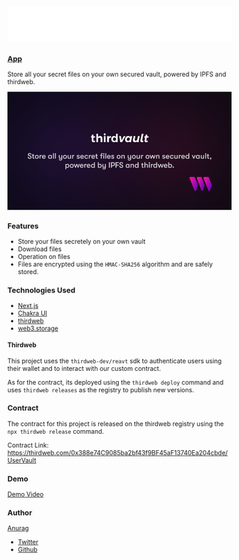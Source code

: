# ![icon](/app/public/assets/icon.svg)

### [App](https://thirdvault.vercel.app/)
Store all your secret files on your own secured vault, powered by IPFS and thirdweb.

![thirdvault](/app/public/assets/og.png)

### Features

- Store your files secretely on your own vault
- Download files
- Operation on files
- Files are encrypted using the `HMAC-SHA256` algorithm and are safely stored.

### Technologies Used

- [Next.js](https://nextjs.org/)
- [Chakra UI](https://chakra-ui.com/)
- [thirdweb](https://thirdweb.com)
- [web3.storage](https://web3.storage/)

#### Thirdweb

This project uses the `thirdweb-dev/reavt` sdk to authenticate users using their wallet and to interact with our custom contract.

As for the contract, its deployed using the `thirdweb deploy` command and uses `thirdweb releases` as the registry to publish new versions.

### Contract

The contract for this project is released on the thirdweb registry using the `npx thirdweb release` command.

Contract Link: https://thirdweb.com/0x388e74C9085ba2bf43f9BF45aF13740Ea204cbde/UserVault

### Demo

[Demo Video](https://www.loom.com/share/4897185022804c8db0ddbfac927b8619)

### Author

[Anurag](https://anurag.tech)
- [Twitter](https://twitter.com/imanuraglol)
- [Github](https://github.com/kr-anurag)
